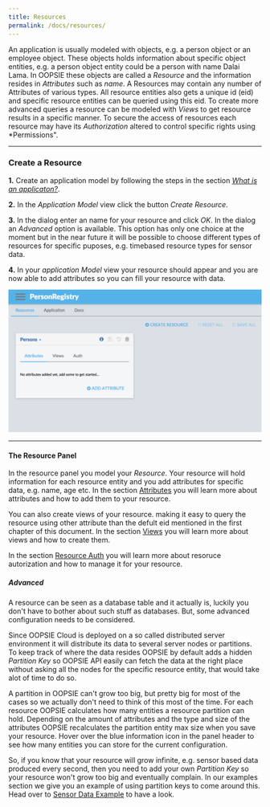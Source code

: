 ```yaml
---
title: Resources
permalink: /docs/resources/
---
```


An application is usually modeled with objects, e.g. a person object or an employee object. These objects holds information about specific object entities, e.g. a person object entity could be a person with name Dalai Lama. In OOPSIE these objects are called a *Resource* and the information resides in *Attributes* such as *name*. A Resources may contain any number of Attributes of various types. All resource entities also gets a unique id (eid) and specific resource entities can be queried using this eid. To create more advanced queries a resource can be modeled with *Views* to get resource results in a specific manner. To secure the access of resources each resource may have its *Authorization* altered to control specific rights using *Permissions".

------  
### Create a Resource

**1.** Create an application model by following the steps in the section *[What is an applicaton?](/docs/what-is-an-application)*.

**2.** In the *Application Model* view click the button *Create Resource*.

**3.** In the dialog enter an name for your resource and click *OK*. In the dialog an *Advanced* option is available. This option has only one choice at the moment but in the near future it will be possible to choose different types of resources for specific puposes, e.g. timebased resource types for sensor data.

**4.** In your *application Model* view your resource should appear and you are now able to add attributes so you can fill your resource with data.

<img src="/img/resource-panel.png" width="650">

------
#### The Resource Panel

In the resource panel you model your *Resource*. Your resource will hold information for each resource entity and you add attributes for specific data, e.g. name, age etc. In the section [Attributes](/docs/attributes) you will learn more about attributes and how to add them to your resource.

You can also create views of your resource. making it easy to query the resource using other attribute than the defult eid mentioned in the first chapter of this document. In the section [Views](/docs/views) you will learn more about views and how to create them.

In the section [Resource Auth](/docs/res-auth) you will learn more about resoruce autorization and how to manage it for your resource.

##### Advanced

A resource can be seen as a database table and it actually is, luckily you don't have to bother about such stuff as databases. But, some advanced configuration needs to be considered.

Since OOPSIE Cloud is deployed on a so called distributed server environment it will distribute its data to several server nodes or partitions. To keep track of where the data resides OOPSIE by default adds a hidden *Partition Key* so OOPSIE API easily can fetch the data at the right place without asking all the nodes for the specific resource entity, that would take alot of time to do so.

A partition in OOPSIE can't grow too big, but pretty big for most of the cases so we actually don't need to think of this most of the time. For each resource OOPSIE calculates how many entities a resource partition can hold. Depending on the amount of attributes and the type and size of the attributes OOPSIE recalculates the partition entity max size when you save your resource. Hover over the blue information icon in the panel header to see how many entities you can store for the current configuration.

So, if you know that your resource will grow infinite, e.g. sensor based data produced every second, then you need to add your own *Partition Key* so your resource won't grow too big and eventually complain. In our examples section we give you an example of using partition keys to come around this. Head over to [Sensor Data Example](/docs/sensor) to have a look.